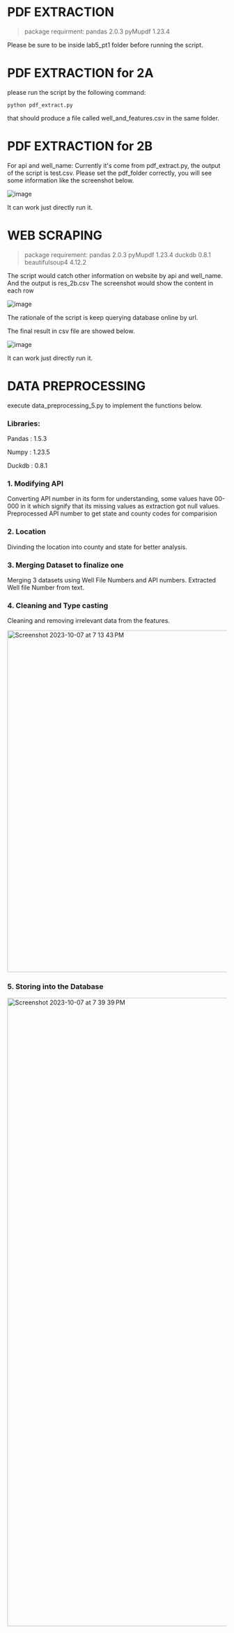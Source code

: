 # PDF EXTRACTION

>package requirment: pandas 2.0.3 pyMupdf 1.23.4

Please be sure to be inside lab5_pt1 folder before running the script.

# PDF EXTRACTION for 2A

please run the script by the following command:

```
python pdf_extract.py
```

that should produce a file called well_and_features.csv in the same folder.

# PDF EXTRACTION for 2B

For api and well_name: Currently it's come from pdf_extract.py, the output of the script is test.csv.
Please set the pdf_folder correctly, you will see some information like the screenshot below.

![image](https://github.com/thoughtfuldata/DSCI560-project/assets/55038803/ac965299-f3f9-4a3d-b9ef-bc314cb49aed)

It can work just directly run it.

# WEB SCRAPING

>package requirement: pandas 2.0.3 pyMupdf 1.23.4 duckdb 0.8.1 beautifulsoup4 4.12.2

The script would catch other information on website by api and well_name. And the output is res_2b.csv
The screenshot would show the content in each row

![image](https://github.com/thoughtfuldata/DSCI560-project/assets/55038803/f4f18ea3-aea8-4e27-93f4-f3b9efed197b)


The rationale of the script is keep querying database online by url.

The final result in csv file are showed below.

![image](https://github.com/thoughtfuldata/DSCI560-project/assets/55038803/e58f301b-516a-426a-be1d-81739bc85072)


It can work just directly run it.

# DATA PREPROCESSING
execute data_preprocessing_5.py to implement the functions below.


### Libraries:  

Pandas : 1.5.3  

Numpy : 1.23.5  

Duckdb : 0.8.1  


### 1. Modifying API # 
Converting API number in its form for understanding, some values have 00-000 in it which signify that its missing values as extraction got null values.
Preprocessed API number to get state and county codes for comparision

### 2. Location
Divinding the location into county and state for better analysis.

### 3. Merging Dataset to finalize one
Merging 3 datasets using Well File Numbers and API numbers. 
Extracted Well file Number from text. 

### 4. Cleaning and Type casting 
Cleaning and removing irrelevant data from the features.


<img width="785" alt="Screenshot 2023-10-07 at 7 13 43 PM" src="https://github.com/thoughtfuldata/DSCI560-project/assets/48021329/f0a470d4-7d6b-4d37-adc1-de9ed3c9d8e1">


### 5. Storing into the Database

<img width="1443" alt="Screenshot 2023-10-07 at 7 39 39 PM" src="https://github.com/thoughtfuldata/DSCI560-project/assets/48021329/25cce5b7-ecde-48eb-9db4-419e06a1fbe1">

